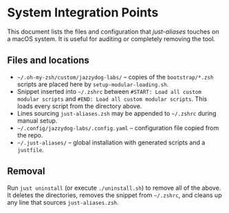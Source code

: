 # System Integration Points

This document lists the files and configuration that *just-aliases* touches on a macOS system.
It is useful for auditing or completely removing the tool.

## Files and locations

- `~/.oh-my-zsh/custom/jazzydog-labs/` – copies of the `bootstrap/*.zsh` scripts are placed here by `setup-modular-loading.sh`.
- Snippet inserted into `~/.zshrc` between `#START: Load all custom modular scripts` and `#END: Load all custom modular scripts`. This loads every script from the directory above.
- Lines sourcing `just-aliases.zsh` may be appended to `~/.zshrc` during manual setup.
- `~/.config/jazzydog-labs/.config.yaml` – configuration file copied from the repo.
- `~/.just-aliases/` – global installation with generated scripts and a `justfile`.

## Removal

Run `just uninstall` (or execute `./uninstall.sh`) to remove all of the above. It deletes the directories, removes the snippet from `~/.zshrc`, and cleans up any line that sources `just-aliases.zsh`.
